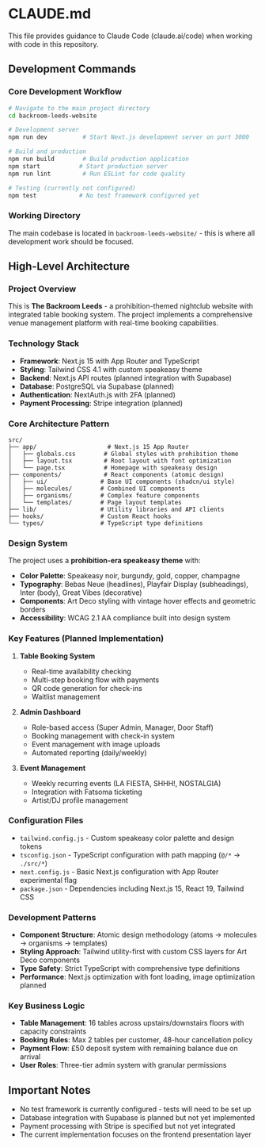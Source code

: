 # CLAUDE.md

This file provides guidance to Claude Code (claude.ai/code) when working with code in this repository.

## Development Commands

### Core Development Workflow
```bash
# Navigate to the main project directory
cd backroom-leeds-website

# Development server
npm run dev          # Start Next.js development server on port 3000

# Build and production
npm run build        # Build production application
npm start           # Start production server
npm run lint         # Run ESLint for code quality

# Testing (currently not configured)
npm test            # No test framework configured yet
```

### Working Directory
The main codebase is located in `backroom-leeds-website/` - this is where all development work should be focused.

## High-Level Architecture

### Project Overview
This is **The Backroom Leeds** - a prohibition-themed nightclub website with integrated table booking system. The project implements a comprehensive venue management platform with real-time booking capabilities.

### Technology Stack
- **Framework**: Next.js 15 with App Router and TypeScript
- **Styling**: Tailwind CSS 4.1 with custom speakeasy theme
- **Backend**: Next.js API routes (planned integration with Supabase)
- **Database**: PostgreSQL via Supabase (planned)
- **Authentication**: NextAuth.js with 2FA (planned)
- **Payment Processing**: Stripe integration (planned)

### Core Architecture Pattern
```
src/
├── app/                    # Next.js 15 App Router
│   ├── globals.css        # Global styles with prohibition theme
│   ├── layout.tsx         # Root layout with font optimization
│   └── page.tsx           # Homepage with speakeasy design
├── components/            # React components (atomic design)
│   ├── ui/               # Base UI components (shadcn/ui style)
│   ├── molecules/        # Combined UI components
│   ├── organisms/        # Complex feature components
│   └── templates/        # Page layout templates
├── lib/                  # Utility libraries and API clients
├── hooks/                # Custom React hooks
└── types/                # TypeScript type definitions
```

### Design System
The project uses a **prohibition-era speakeasy theme** with:
- **Color Palette**: Speakeasy noir, burgundy, gold, copper, champagne
- **Typography**: Bebas Neue (headlines), Playfair Display (subheadings), Inter (body), Great Vibes (decorative)
- **Components**: Art Deco styling with vintage hover effects and geometric borders
- **Accessibility**: WCAG 2.1 AA compliance built into design system

### Key Features (Planned Implementation)
1. **Table Booking System**
   - Real-time availability checking
   - Multi-step booking flow with payments
   - QR code generation for check-ins
   - Waitlist management

2. **Admin Dashboard**
   - Role-based access (Super Admin, Manager, Door Staff)
   - Booking management with check-in system
   - Event management with image uploads
   - Automated reporting (daily/weekly)

3. **Event Management**
   - Weekly recurring events (LA FIESTA, SHHH!, NOSTALGIA)
   - Integration with Fatsoma ticketing
   - Artist/DJ profile management

### Configuration Files
- `tailwind.config.js` - Custom speakeasy color palette and design tokens
- `tsconfig.json` - TypeScript configuration with path mapping (`@/*` → `./src/*`)
- `next.config.js` - Basic Next.js configuration with App Router experimental flag
- `package.json` - Dependencies including Next.js 15, React 19, Tailwind CSS

### Development Patterns
- **Component Structure**: Atomic design methodology (atoms → molecules → organisms → templates)
- **Styling Approach**: Tailwind utility-first with custom CSS layers for Art Deco components
- **Type Safety**: Strict TypeScript with comprehensive type definitions
- **Performance**: Next.js optimization with font loading, image optimization planned

### Key Business Logic
- **Table Management**: 16 tables across upstairs/downstairs floors with capacity constraints
- **Booking Rules**: Max 2 tables per customer, 48-hour cancellation policy
- **Payment Flow**: £50 deposit system with remaining balance due on arrival
- **User Roles**: Three-tier admin system with granular permissions

## Important Notes
- No test framework is currently configured - tests will need to be set up
- Database integration with Supabase is planned but not yet implemented
- Payment processing with Stripe is specified but not yet integrated
- The current implementation focuses on the frontend presentation layer